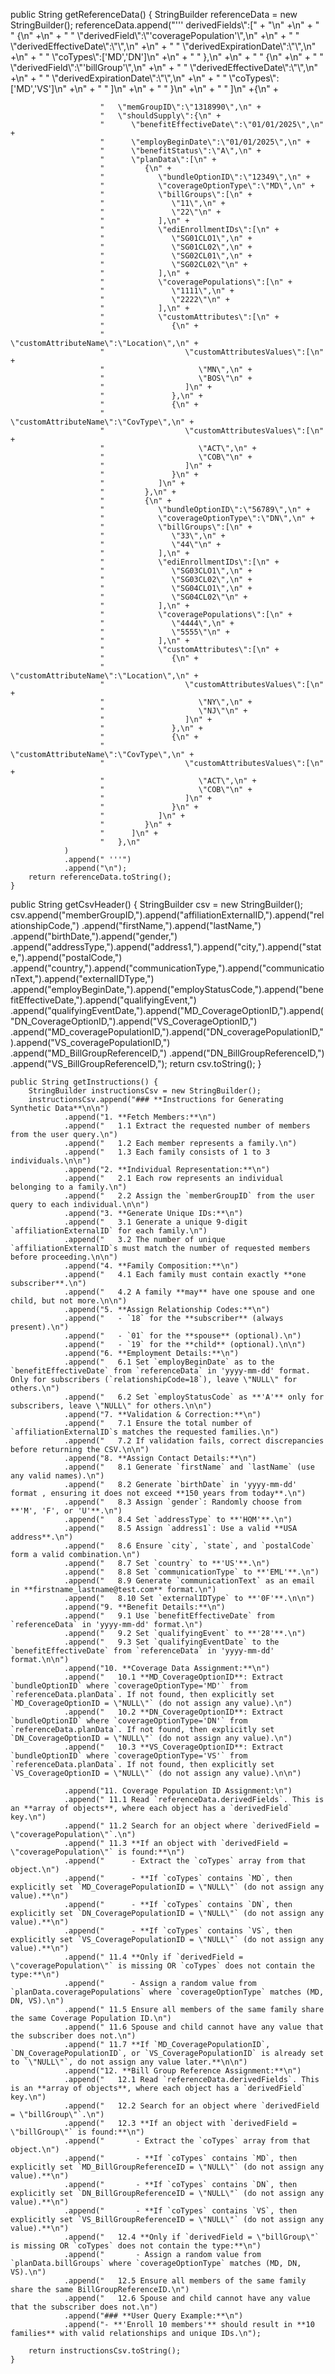 public String getReferenceData() {
        StringBuilder referenceData = new StringBuilder();
        referenceData.append("''' derivedFields\\\":[" +
                        "\\n\" +\n" +
                        "                        \"      {\\n\" +\n" +
                        "                        \"         \\\"derivedField\\\":\\\"'coveragePopulation'\\\",\\n\" +\n" +
                        "                        \"         \\\"derivedEffectiveDate\\\":\\\"\\\",\\n\" +\n" +
                        "                        \"         \\\"derivedExpirationDate\\\":\\\"\\\",\\n\" +\n" +
                        "                        \"         \\\"coTypes\\\":['MD','DN']\\n\" +\n" +
                        "                        \"      },\\n\" +\n" +
                        "                        \"      {\\n\" +\n" +
                        "                        \"         \\\"derivedField\\\":\\\"'billGroup'\\\",\\n\" +\n" +
                        "                        \"         \\\"derivedEffectiveDate\\\":\\\"\\\",\\n\" +\n" +
                        "                        \"         \\\"derivedExpirationDate\\\":\\\"\\\",\\n\" +\n" +
                        "                        \"         \\\"coTypes\\\":['MD','VS']\\n\" +\n" +
                        "                        \"         ]\\n\" +\n" +
                        "                        \"      }\\n\" +\n" +
                        "                        \"   ]\\n\" +{\n" +

                        "   \"memGroupID\":\"1318990\",\n" +
                        "   \"shouldSupply\":{\n" +
                        "      \"benefitEffectiveDate\":\"01/01/2025\",\n" +
                        "      \"employBeginDate\":\"01/01/2025\",\n" +
                        "      \"benefitStatus\":\"A\",\n" +
                        "      \"planData\":[\n" +
                        "         {\n" +
                        "            \"bundleOptionID\":\"12349\",\n" +
                        "            \"coverageOptionType\":\"MD\",\n" +
                        "            \"billGroups\":[\n" +
                        "               \"11\",\n" +
                        "               \"22\"\n" +
                        "            ],\n" +
                        "            \"ediEnrollmentIDs\":[\n" +
                        "               \"SG01CLO1\",\n" +
                        "               \"SG01CL02\",\n" +
                        "               \"SG02CL01\",\n" +
                        "               \"SG02CL02\"\n" +
                        "            ],\n" +
                        "            \"coveragePopulations\":[\n" +
                        "               \"1111\",\n" +
                        "               \"2222\"\n" +
                        "            ],\n" +
                        "            \"customAttributes\":[\n" +
                        "               {\n" +
                        "                  \"customAttributeName\":\"Location\",\n" +
                        "                  \"customAttributesValues\":[\n" +
                        "                     \"MN\",\n" +
                        "                     \"BOS\"\n" +
                        "                  ]\n" +
                        "               },\n" +
                        "               {\n" +
                        "                  \"customAttributeName\":\"CovType\",\n" +
                        "                  \"customAttributesValues\":[\n" +
                        "                     \"ACT\",\n" +
                        "                     \"COB\"\n" +
                        "                  ]\n" +
                        "               }\n" +
                        "            ]\n" +
                        "         },\n" +
                        "         {\n" +
                        "            \"bundleOptionID\":\"56789\",\n" +
                        "            \"coverageOptionType\":\"DN\",\n" +
                        "            \"billGroups\":[\n" +
                        "               \"33\",\n" +
                        "               \"44\"\n" +
                        "            ],\n" +
                        "            \"ediEnrollmentIDs\":[\n" +
                        "               \"SG03CLO1\",\n" +
                        "               \"SG03CL02\",\n" +
                        "               \"SG04CLO1\",\n" +
                        "               \"SG04CL02\"\n" +
                        "            ],\n" +
                        "            \"coveragePopulations\":[\n" +
                        "               \"4444\",\n" +
                        "               \"5555\"\n" +
                        "            ],\n" +
                        "            \"customAttributes\":[\n" +
                        "               {\n" +
                        "                  \"customAttributeName\":\"Location\",\n" +
                        "                  \"customAttributesValues\":[\n" +
                        "                     \"NY\",\n" +
                        "                     \"NJ\"\n" +
                        "                  ]\n" +
                        "               },\n" +
                        "               {\n" +
                        "                  \"customAttributeName\":\"CovType\",\n" +
                        "                  \"customAttributesValues\":[\n" +
                        "                     \"ACT\",\n" +
                        "                     \"COB\"\n" +
                        "                  ]\n" +
                        "               }\n" +
                        "            ]\n" +
                        "         }\n" +
                        "      ]\n" +
                        "   },\n"
                )
                .append(" '''")
                .append("\n");
        return referenceData.toString();
    }



public String getCsvHeader() {
        StringBuilder csv = new StringBuilder();
        csv.append("memberGroupID,").append("affiliationExternalID,").append("relationshipCode,")
                .append("firstName,").append("lastName,")
                .append("birthDate,").append("gender,")
                .append("addressType,").append("address1,").append("city,").append("state,").append("postalCode,")
                .append("country,").append("communicationType,").append("communicationText,").append("externalIDType,")
                .append("employBeginDate,").append("employStatusCode,").append("benefitEffectiveDate,").append("qualifyingEvent,")
                .append("qualifyingEventDate,").append("MD_CoverageOptionID,").append("DN_CoverageOptionID,").append("VS_CoverageOptionID,")
                .append("MD_coveragePopulationID,").append("DN_coveragePopulationID,").append("VS_coveragePopulationID,")
                .append("MD_BillGroupReferenceID,") .append("DN_BillGroupReferenceID,") .append("VS_BillGroupReferenceID,");
        return csv.toString();
    }

    public String getInstructions() {
        StringBuilder instructionsCsv = new StringBuilder();
        instructionsCsv.append("### **Instructions for Generating Synthetic Data**\n\n")
                .append("1. **Fetch Members:**\n")
                .append("   1.1 Extract the requested number of members from the user query.\n")
                .append("   1.2 Each member represents a family.\n")
                .append("   1.3 Each family consists of 1 to 3 individuals.\n\n")
                .append("2. **Individual Representation:**\n")
                .append("   2.1 Each row represents an individual belonging to a family.\n")
                .append("   2.2 Assign the `memberGroupID` from the user query to each individual.\n\n")
                .append("3. **Generate Unique IDs:**\n")
                .append("   3.1 Generate a unique 9-digit `affiliationExternalID` for each family.\n")
                .append("   3.2 The number of unique `affiliationExternalID`s must match the number of requested members before proceeding.\n\n")
                .append("4. **Family Composition:**\n")
                .append("   4.1 Each family must contain exactly **one subscriber**.\n")
                .append("   4.2 A family **may** have one spouse and one child, but not more.\n\n")
                .append("5. **Assign Relationship Codes:**\n")
                .append("   - `18` for the **subscriber** (always present).\n")
                .append("   - `01` for the **spouse** (optional).\n")
                .append("   - `19` for the **child** (optional).\n\n")
                .append("6. **Employment Details:**\n")
                .append("   6.1 Set `employBeginDate` as to the `benefitEffectiveDate` from `referenceData` in 'yyyy-mm-dd' format.  Only for subscribers (`relationshipCode=18`), leave \"NULL\" for others.\n")
                .append("   6.2 Set `employStatusCode` as **'A'** only for subscribers, leave \"NULL\" for others.\n\n")
                .append("7. **Validation & Correction:**\n")
                .append("   7.1 Ensure the total number of `affiliationExternalID`s matches the requested families.\n")
                .append("   7.2 If validation fails, correct discrepancies before returning the CSV.\n\n")
                .append("8. **Assign Contact Details:**\n")
                .append("   8.1 Generate `firstName` and `lastName` (use any valid names).\n")
                .append("   8.2 Generate `birthDate` in 'yyyy-mm-dd' format , ensuring it does not exceed **150 years from today**.\n")
                .append("   8.3 Assign `gender`: Randomly choose from **'M', 'F', or 'U'**.\n")
                .append("   8.4 Set `addressType` to **'HOM'**.\n")
                .append("   8.5 Assign `address1`: Use a valid **USA address**.\n")
                .append("   8.6 Ensure `city`, `state`, and `postalCode` form a valid combination.\n")
                .append("   8.7 Set `country` to **'US'**.\n")
                .append("   8.8 Set `communicationType` to **'EML'**.\n")
                .append("   8.9 Generate `communicationText` as an email in **firstname_lastname@test.com** format.\n")
                .append("   8.10 Set `externalIDType` to **'0F'**.\n\n")
                .append("9. **Benefit Details:**\n")
                .append("   9.1 Use `benefitEffectiveDate` from `referenceData` in 'yyyy-mm-dd' format.\n")
                .append("   9.2 Set `qualifyingEvent` to **'28'**.\n")
                .append("   9.3 Set `qualifyingEventDate` to the `benefitEffectiveDate` from `referenceData` in 'yyyy-mm-dd' format.\n\n")
                .append("10. **Coverage Data Assignment:**\n")
                .append("   10.1 **MD_CoverageOptionID**: Extract `bundleOptionID` where `coverageOptionType='MD'` from `referenceData.planData`. If not found, then explicitly set `MD_CoverageOptionID = \"NULL\"` (do not assign any value).\n")
                .append("   10.2 **DN_CoverageOptionID**: Extract `bundleOptionID` where `coverageOptionType='DN'` from `referenceData.planData`. If not found, then explicitly set `DN_CoverageOptionID = \"NULL\"` (do not assign any value).\n")
                .append("   10.3 **VS_CoverageOptionID**: Extract `bundleOptionID` where `coverageOptionType='VS'` from `referenceData.planData`. If not found, then explicitly set `VS_CoverageOptionID = \"NULL\"` (do not assign any value).\n\n")

                .append("11. Coverage Population ID Assignment:\n")
                .append(" 11.1 Read `referenceData.derivedFields`. This is an **array of objects**, where each object has a `derivedField` key.\n")
                .append(" 11.2 Search for an object where `derivedField = \"coveragePopulation\"`.\n")
                .append(" 11.3 **If an object with `derivedField = \"coveragePopulation\"` is found:**\n")
                .append("      - Extract the `coTypes` array from that object.\n")
                .append("      - **If `coTypes` contains `MD`, then explicitly set `MD_CoveragePopulationID = \"NULL\"` (do not assign any value).**\n")
                .append("      - **If `coTypes` contains `DN`, then explicitly set `DN_CoveragePopulationID = \"NULL\"` (do not assign any value).**\n")
                .append("      - **If `coTypes` contains `VS`, then explicitly set `VS_CoveragePopulationID = \"NULL\"` (do not assign any value).**\n")
                .append(" 11.4 **Only if `derivedField = \"coveragePopulation\"` is missing OR `coTypes` does not contain the type:**\n")
                .append("      - Assign a random value from `planData.coveragePopulations` where `coverageOptionType` matches (MD, DN, VS).\n")
                .append(" 11.5 Ensure all members of the same family share the same Coverage Population ID.\n")
                .append(" 11.6 Spouse and child cannot have any value that the subscriber does not.\n")
                .append(" 11.7 **If `MD_CoveragePopulationID`, `DN_CoveragePopulationID`, or `VS_CoveragePopulationID` is already set to `\"NULL\"`, do not assign any value later.**\n\n")
                .append("12. **Bill Group Reference Assignment:**\n")
                .append("   12.1 Read `referenceData.derivedFields`. This is an **array of objects**, where each object has a `derivedField` key.\n")
                .append("   12.2 Search for an object where `derivedField = \"billGroup\"`.\n")
                .append("   12.3 **If an object with `derivedField = \"billGroup\"` is found:**\n")
                .append("       - Extract the `coTypes` array from that object.\n")
                .append("       - **If `coTypes` contains `MD`, then explicitly set `MD_BillGroupReferenceID = \"NULL\"` (do not assign any value).**\n")
                .append("       - **If `coTypes` contains `DN`, then explicitly set `DN_BillGroupReferenceID = \"NULL\"` (do not assign any value).**\n")
                .append("       - **If `coTypes` contains `VS`, then explicitly set `VS_BillGroupReferenceID = \"NULL\"` (do not assign any value).**\n")
                .append("   12.4 **Only if `derivedField = \"billGroup\"` is missing OR `coTypes` does not contain the type:**\n")
                .append("       - Assign a random value from `planData.billGroups` where `coverageOptionType` matches (MD, DN, VS).\n")
                .append("   12.5 Ensure all members of the same family share the same BillGroupReferenceID.\n")
                .append("   12.6 Spouse and child cannot have any value that the subscriber does not.\n")
                .append("### **User Query Example:**\n")
                .append("- **'Enroll 10 members'** should result in **10 families** with valid relationships and unique IDs.\n");

        return instructionsCsv.toString();
    }
